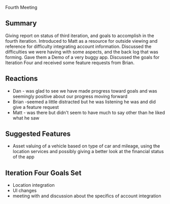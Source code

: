 Fourth Meeting


Summary
-------

Giving report on status of third iteration, and goals to accomplish in the fourth iteration. Introduced to Matt as a resource for outside viewing and reference for difficulty integrating account information. Discussed the difficulties we were having with some aspects, and the back log that was forming. Gave them a Demo of a very buggy app. Discussed the goals for Iteration Four and received some feature requests from Brian.

Reactions
---------

-	Dan - was glad to see we have made progress toward goals and was seemingly positive about our progress moving forward
-	Brian -seemed a little distracted but he was listening he was and did give a feature request
-	Matt - was there but didn't seem to have much to say other than he liked what he saw

Suggested Features
------------------

-	Asset valuing of a vehicle based on type of car and mileage, using the location services and possibly giving a better look at the financial status of the app

Iteration Four Goals Set
------------------------

-	Location integration
-	UI changes
-	meeting with and discussion about the specifics of account integration
